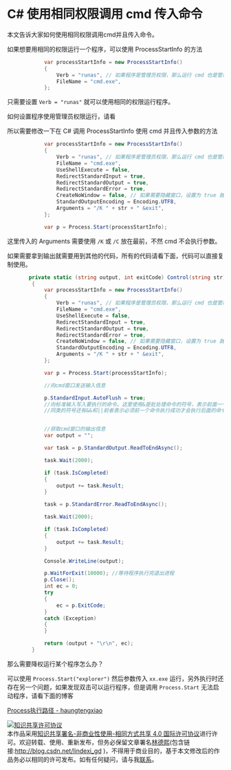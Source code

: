 # C# 使用相同权限调用 cmd 传入命令

本文告诉大家如何使用相同权限调用cmd并且传入命令。

<!--more-->

如果想要用相同的权限运行一个程序，可以使用 ProcessStartInfo 的方法

```csharp
            var processStartInfo = new ProcessStartInfo()
            {
                Verb = "runas", // 如果程序是管理员权限，那么运行 cmd 也是管理员权限
                FileName = "cmd.exe",
            };
```

只需要设置 `Verb = "runas"` 就可以使用相同的权限运行程序。

如何设置程序使用管理员权限运行，请看

所以需要修改一下在 C# 调用 ProcessStartInfo 使用 cmd 并且传入参数的方法

```csharp
            var processStartInfo = new ProcessStartInfo()
            {
                Verb = "runas", // 如果程序是管理员权限，那么运行 cmd 也是管理员权限
                FileName = "cmd.exe",
                UseShellExecute = false,
                RedirectStandardInput = true,
                RedirectStandardOutput = true,
                RedirectStandardError = true,
                CreateNoWindow = false, // 如果需要隐藏窗口，设置为 true 就不显示窗口
                StandardOutputEncoding = Encoding.UTF8,
                Arguments = "/K " + str + " &exit",
            };

            var p = Process.Start(processStartInfo);
```

这里传入的 Arguments 需要使用 `/K` 或 `/C` 放在最前，不然 cmd 不会执行参数。

如果需要拿到输出就需要用到其他的代码，所有的代码请看下面，代码可以直接复制使用。

```csharp
       private static (string output, int exitCode) Control(string str)
        {
            var processStartInfo = new ProcessStartInfo()
            {
                Verb = "runas", // 如果程序是管理员权限，那么运行 cmd 也是管理员权限
                FileName = "cmd.exe",
                UseShellExecute = false,
                RedirectStandardInput = true,
                RedirectStandardOutput = true,
                RedirectStandardError = true,
                CreateNoWindow = false, // 如果需要隐藏窗口，设置为 true 就不显示窗口
                StandardOutputEncoding = Encoding.UTF8,
                Arguments = "/K " + str + " &exit",
            };

            var p = Process.Start(processStartInfo);

            //向cmd窗口发送输入信息

            p.StandardInput.AutoFlush = true;
            //向标准输入写入要执行的命令。这里使用&是批处理命令的符号，表示前面一个命令不管是否执行成功都执行后面(exit)命令，如果不执行exit命令，后面调用ReadToEnd()方法会假死
            //同类的符号还有&&和||前者表示必须前一个命令执行成功才会执行后面的命令，后者表示必须前一个命令执行失败才会执行后面的命令


            //获取cmd窗口的输出信息
            var output = "";

            var task = p.StandardOutput.ReadToEndAsync();

            task.Wait(2000);

            if (task.IsCompleted)
            {
                output += task.Result;
            }

            task = p.StandardError.ReadToEndAsync();

            task.Wait(2000);

            if (task.IsCompleted)
            {
                output += task.Result;
            }

            Console.WriteLine(output);

            p.WaitForExit(10000); //等待程序执行完退出进程
            p.Close();
            int ec = 0;
            try
            {
                ec = p.ExitCode;
            }
            catch (Exception)
            {
            }

            return (output + "\r\n", ec);
        }
```

那么需要降权运行某个程序怎么办？

可以使用 `Process.Start("explorer")` 然后参数传入 `xx.exe` 运行，另外执行时还存在另一个问题，如果发现双击可以运行程序，但是调用 `Process.Start` 无法启动程序，请看下面的博客

[Process执行路径 - haungtengxiao](https://xinyuehtx.github.io/post/Process%E6%89%A7%E8%A1%8C%E8%B7%AF%E5%BE%84.html )

<a rel="license" href="http://creativecommons.org/licenses/by-nc-sa/4.0/"><img alt="知识共享许可协议" style="border-width:0" src="https://licensebuttons.net/l/by-nc-sa/4.0/88x31.png" /></a><br />本作品采用<a rel="license" href="http://creativecommons.org/licenses/by-nc-sa/4.0/">知识共享署名-非商业性使用-相同方式共享 4.0 国际许可协议</a>进行许可。欢迎转载、使用、重新发布，但务必保留文章署名[林德熙](http://blog.csdn.net/lindexi_gd)(包含链接:http://blog.csdn.net/lindexi_gd )，不得用于商业目的，基于本文修改后的作品务必以相同的许可发布。如有任何疑问，请与我[联系](mailto:lindexi_gd@163.com)。  

